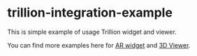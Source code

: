 # trillion-integration-example

This is simple example of usage Trillion widget and viewer.

You can find more examples here for [AR widget](https://www.npmjs.com/package/trillion-widget) and [3D Viewer](https://www.npmjs.com/package/trillion-viewer).
